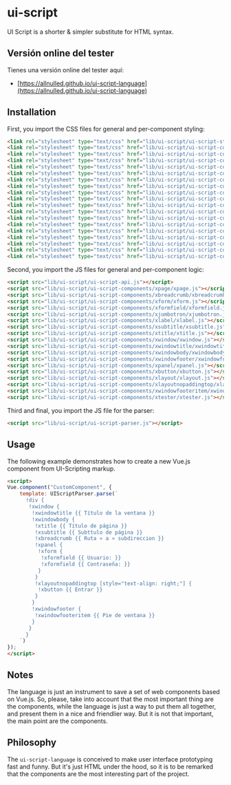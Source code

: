 # ui-script

UI Script is a shorter & simpler substitute for HTML syntax.

## Versión online del tester

Tienes una versión online del tester aquí:

- [https://allnulled.github.io/ui-script-language](https://allnulled.github.io/ui-script-language)


## Installation

First, you import the CSS files for general and per-component styling:

```html
<link rel="stylesheet" type="text/css" href="lib/ui-script/ui-script-styles.css" />
<link rel="stylesheet" type="text/css" href="lib/ui-script/ui-script-components/xpage/xpage.css" />
<link rel="stylesheet" type="text/css" href="lib/ui-script/ui-script-components/xbreadcrumb/xbreadcrumb.css" />
<link rel="stylesheet" type="text/css" href="lib/ui-script/ui-script-components/xform/xform.css" />
<link rel="stylesheet" type="text/css" href="lib/ui-script/ui-script-components/xformfield/xformfield.css" />
<link rel="stylesheet" type="text/css" href="lib/ui-script/ui-script-components/xjumbotron/xjumbotron.css" />
<link rel="stylesheet" type="text/css" href="lib/ui-script/ui-script-components/xlabel/xlabel.css" />
<link rel="stylesheet" type="text/css" href="lib/ui-script/ui-script-components/xsubtitle/xsubtitle.css" />
<link rel="stylesheet" type="text/css" href="lib/ui-script/ui-script-components/xtitle/xtitle.css" />
<link rel="stylesheet" type="text/css" href="lib/ui-script/ui-script-components/xwindow/xwindow.css" />
<link rel="stylesheet" type="text/css" href="lib/ui-script/ui-script-components/xwindowtitle/xwindowtitle.css" />
<link rel="stylesheet" type="text/css" href="lib/ui-script/ui-script-components/xwindowbody/xwindowbody.css" />
<link rel="stylesheet" type="text/css" href="lib/ui-script/ui-script-components/xwindowfooter/xwindowfooter.css" />
<link rel="stylesheet" type="text/css" href="lib/ui-script/ui-script-components/xpanel/xpanel.css" />
<link rel="stylesheet" type="text/css" href="lib/ui-script/ui-script-components/xbutton/xbutton.css" />
<link rel="stylesheet" type="text/css" href="lib/ui-script/ui-script-components/xlayout/xlayout.css" />
<link rel="stylesheet" type="text/css" href="lib/ui-script/ui-script-components/xlayoutnopaddingtop/xlayoutnopaddingtop.css" />
<link rel="stylesheet" type="text/css" href="lib/ui-script/ui-script-components/xwindowfooteritem/xwindowfooteritem.css" />
<link rel="stylesheet" type="text/css" href="lib/ui-script/ui-script-components/xtester/xtester.css" />
```

Second, you import the JS files for general and per-component logic:

```html
<script src="lib/ui-script/ui-script-api.js"></script>
<script src="lib/ui-script/ui-script-components/xpage/xpage.js"></script>
<script src="lib/ui-script/ui-script-components/xbreadcrumb/xbreadcrumb.js"></script>
<script src="lib/ui-script/ui-script-components/xform/xform.js"></script>
<script src="lib/ui-script/ui-script-components/xformfield/xformfield.js"></script>
<script src="lib/ui-script/ui-script-components/xjumbotron/xjumbotron.js"></script>
<script src="lib/ui-script/ui-script-components/xlabel/xlabel.js"></script>
<script src="lib/ui-script/ui-script-components/xsubtitle/xsubtitle.js"></script>
<script src="lib/ui-script/ui-script-components/xtitle/xtitle.js"></script>
<script src="lib/ui-script/ui-script-components/xwindow/xwindow.js"></script>
<script src="lib/ui-script/ui-script-components/xwindowtitle/xwindowtitle.js"></script>
<script src="lib/ui-script/ui-script-components/xwindowbody/xwindowbody.js"></script>
<script src="lib/ui-script/ui-script-components/xwindowfooter/xwindowfooter.js"></script>
<script src="lib/ui-script/ui-script-components/xpanel/xpanel.js"></script>
<script src="lib/ui-script/ui-script-components/xbutton/xbutton.js"></script>
<script src="lib/ui-script/ui-script-components/xlayout/xlayout.js"></script>
<script src="lib/ui-script/ui-script-components/xlayoutnopaddingtop/xlayoutnopaddingtop.js"></script>
<script src="lib/ui-script/ui-script-components/xwindowfooteritem/xwindowfooteritem.js"></script>
<script src="lib/ui-script/ui-script-components/xtester/xtester.js"></script>
```

Third and final, you import the JS file for the parser:

```html
<script src="lib/ui-script/ui-script-parser.js"></script>
```

## Usage

The following example demonstrates how to create a new Vue.js component from UI-Scripting markup.

```html
<script>
Vue.component("CustomComponent", {
    template: UIScriptParser.parse(`
      !div {
       !xwindow {
        !xwindowtitle {{ Título de la ventana }}
        !xwindowbody {
         !xtitle {{ Título de página }}
         !xsubtitle {{ Subttulo de página }}
         !xbreadcrumb {{ Ruta » a » subdireccion }}
         !xpanel {
          !xform {
           !xformfield {{ Usuario: }}
           !xformfield {{ Contraseña: }}
          }
         }
         !xlayoutnopaddingtop [style="text-align: right;"] {
          !xbutton {{ Entrar }}
         }
        }
        !xwindowfooter {
         !xwindowfooteritem {{ Pie de ventana }}
        }
       }
      }
    `)
});
</script>
```

## Notes

The language is just an instrument to save a set of web components based on Vue.js. So, please, take into account that the most important thing are the components, while the language is just a way to put them all together, and present them in a nice and friendlier way. But it is not that important, the main point are the components.

## Philosophy

The `ui-script-language` is conceived to make user interface prototyping fast and funny. But it's just HTML under the hood, so it is to be remarked that the components are the most interesting part of the project.

